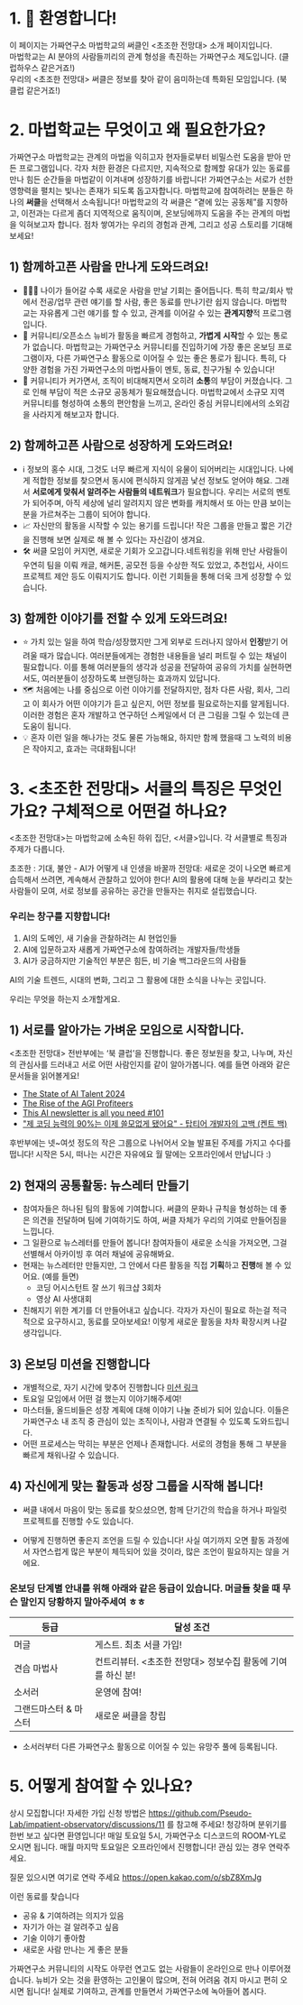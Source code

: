 # 1. 👋 환영합니다!

이 페이지는 가짜연구소 마법학교의 써클인 <초조한 전망대> 소개 페이지입니다.  
마법학교는 AI 분야의 사람들끼리의 관계 형성을 촉진하는 가짜연구소 제도입니다. (클럽하우스 같은거죠!)  
우리의 <초조한 전망대> 써클은 정보를 찾아 같이 음미하는데 특화된 모임입니다.  (북 클럽 같은거죠!) 

# 2. 마법학교는 무엇이고 왜 필요한가요?

가짜연구소 마법학교는 관계의 마법을 익히고자 현자들로부터 비밀스런 도움을 받아 만든 프로그램입니다. 각자 처한 환경은 다르지만, 지속적으로 함께할 유대가 있는 동료를 만나 힘든 순간들을 마법같이 이겨내며 성장하기를 바랍니다! 가짜연구소는 서로가 선한 영향력을 펼치는 빛나는 존재가 되도록 돕고자합니다. 
마법학교에 참여하려는 분들은 하나의 **써클**을 선택해서 소속됩니다! 마법학교의 각 써클은 “곁에 있는 공동체”를 지향하고, 이전과는 다르게 좀더 지역적으로 움직이며, 온보딩에까지 도움을 주는 관계의 마법을 익혀보고자 합니다. 
점차 쌓여가는 우리의 경험과 관계, 그리고 성공 스토리를 기대해보세요! 


## 1) 함께하고픈 사람을 만나게 도와드려요!
- 🧑‍🤝‍🧑 나이가 들어갈 수록 새로운 사람을 만날 기회는 줄어듭니다. 특히 학교/회사 밖에서 전공/업무 관련 얘기를 할 사람, 좋은 동료를 만나기란 쉽지 않습니다. 마법학교는 자유롭게 그런 얘기를 할 수 있고, 관계를 이어갈 수 있는 **관계지향**적 프로그램입니다.
- 🤗  커뮤니티/오픈소스 뉴비가 활동을 빠르게 경험하고, **가볍게** **시작**할 수 있는 통로가 없습니다. 마법학교는 가짜연구소 커뮤니티를 진입하기에 가장 좋은 온보딩 프로그램이자, 다른 가짜연구소 활동으로 이어질 수 있는 좋은 통로가 됩니다. 특히, 다양한 경험을 가진 가짜연구소의 마법사들이 멘토, 동료, 친구가될 수 있습니다!
- 💬  커뮤니티가 커가면서, 조직이 비대해지면서 오히려 **소통**의 부담이 커졌습니다. 그로 인해 부담이 적은 소규모 공동체가 필요해졌습니다. 마법학교에서 소규모 지역 커뮤니티를 형성하여 소통의 편안함을 느끼고, 온라인 중심 커뮤니티에서의 소외감을 사라지게 해보고자 합니다.

## 2) 함께하고픈 사람으로 성장하게 도와드려요!
- ℹ️ 정보의 홍수 시대,  그것도 너무 빠르게 지식이 유물이 되어버리는 시대입니다. 나에게 적합한 정보를 찾으면서 동시에 편식하지 않게끔 낯선 정보도 얻어야 해요. 그래서 **서로에게 맞춰서 알려주는 사람들의 네트워크**가 필요합니다. 우리는 서로의 멘토가 되어주며, 아직 세상에 널리 알려지지 않은 변화를 캐치해서 또 아는 만큼 보이는 분을 가르쳐주는 그룹이 되어야 합니다.  
- 📈 자신만의 활동을 시작할 수 있는 용기를 드립니다! 작은 그룹을 만들고 짧은 기간을 진행해 보면 실제로 해 볼 수 있다는 자신감이 생겨요. 
- 🛠️ 써클 모임이 커지면, 새로운 기회가 오고갑니다.네트워킹을 위해 만난 사람들이 우연히 팀을 이뤄 캐글, 해커톤, 공모전 등을 수상한 적도 있었고, 추천입사, 사이드프로젝트 제안 등도 이뤄지기도 합니다. 이런 기회들을 통해 더욱 크게 성장할 수 있습니다.

## 3) 함께한 이야기를 전할 수 있게 도와드려요!
- ⭐ 가치 있는 일을 하여 학습/성장했지만 그게 외부로 드러나지 않아서 **인정**받기 어려울 때가 많습니다. 여러분들에게는 경험한 내용들을 널리 퍼트릴 수 있는 채널이 필요합니다. 이를 통해 여러분들의 생각과 성공을 전달하여 공유의 가치를 실현하면서도, 여러분들이 성장하도록 브랜딩하는 효과까지 있답니다.
- 🗺️ 처음에는 나를 중심으로 이런 이야기를 전달하지만, 점차 다른 사람, 회사, 그리고 이 회사가 어떤 이야기가 듣고 싶은지, 어떤 정보를 필요로하는지를 알게됩니다. 이러한 경험은 혼자 개발하고 연구하던 스케일에서 더 큰 그림을 그릴 수 있는데 큰 도움이 됩니다.
- 💡 혼자 이런 일을 해나가는 것도 물론 가능해요, 하지만 함께 했을때 그 노력의 비용은 작아지고, 효과는 극대화됩니다!

# 3. <초조한 전망대> 서클의 특징은 무엇인가요?  구체적으로 어떤걸 하나요?

<초조한 전망대>는 마법학교에 소속된 하위 집단, <서클>입니다. 각 서클별로 특징과 주제가 다릅니다. 

초조한 : 기대, 불안 - AI가 어떻게 내 인생을 바꿀까 
전망대: 새로운 것이 나오면 빠르게 습득해서 쓰려면, 계속해서 관찰하고 있어야 한다! 
AI의 활용에 대해 눈을 부라리고 찾는 사람들이 모여, 서로 정보를 공유하는 공간을 만들자는 취지로 설립했습니다. 

### 우리는 창구를 지향합니다! 
1. AI의 도메인, 새 기술을 관찰하려는 AI 현업인들 
2. AI에 입문하고자 새롭게 가짜연구소에 참여하려는 개발자들/학생들 
3. AI가 궁금하지만 기술적인 부분은 힘든, 비 기술 백그라운드의 사람들 

AI의 기술 트렌드, 시대의 변화, 그리고 그 활용에 대한 소식을 나누는 곳입니다. 

우리는 무엇을 하는지 소개할게요. 

## 1) 서로를 알아가는 가벼운 모임으로 시작합니다.
<초조한 전망대> 전반부에는 ‘북 클럽’을 진행합니다. 좋은 정보원을 찾고, 나누며, 자신의 관심사를 드러내고 서로 어떤 사람인지를 같이 알아가봅니다.
예를 들면 아래와 같은 문서들을 읽어볼게요! 
- [The State of AI Talent 2024](https://www.thezeki.com/the-state-of-ai-talent-2024-free-digital-version)
- [The Rise of the AGI Profiteers](https://www.ai-supremacy.com/p/the-rise-of-the-agi-profiteers) 
- [This AI newsletter is all you need #101](https://newsletter.towardsai.net/p/this-ai-newsletter-is-all-you-need-ee7) 
- ["제 코딩 능력의 90%는 이제 쓸모없게 됐어요" - 탑티어 개발자의 고백 (켄트 백)](https://maily.so/devpill/posts/8fd0dcfa) 

후반부에는 넷~여섯 정도의 작은 그룹으로 나뉘어서 오늘 발표된 주제를 가지고 수다를 떱니다! 시작은 5시, 떠나는 시간은 자유에요 
월 말에는 오프라인에서 만납니다 :) 

## 2) 현재의 공통활동: 뉴스레터 만들기 

- 참여자들은 하나된 팀의 활동에 기여합니다. 써클의 문화나 규칙을 형성하는 데 좋은 의견을 전달하며 팀에 기여하기도 하여, 써클 자체가 우리의 기여로 만들어짐을 느낍니다.
- 그 일환으로 뉴스레터를 만들어 봅니다! 참여자들이 새로운 소식을 가져오면, 그걸 선별해서 아카이빙 후 여러 채널에 공유해봐요. 
- 현재는 뉴스레터만 만들지만, 그 안에서 다른 활동을 직접 **기획**하고 **진행**해 볼 수 있어요. (예를 들면)
    - 코딩 어시스턴트 잘 쓰기 워크샵 3회차
    - 영상 AI 사생대회
- 친해지기 위한 계기를 더 만들어내고 싶습니다. 각자가 자신이 필요로 하는걸 적극적으로 요구하시고, 동료를 모아보세요! 이렇게 새로운 활동을 차차 확장시켜 나갈 생각입니다. 

## 3) 온보딩 미션을 진행합니다 
- 개별적으로, 자기 시간에 맞추어 진행합니다 [미션 링크](https://github.com/Pseudo-Lab/impatient-observatory/discussions/11)
- 토요일 모임에서 어떤 걸 했는지 이야기해주세여! 
- 마스터들, 올드비들은 성장 계획에 대해 이야기 나눌 준비가 되어 있습니다. 이들은 가짜연구소 내 조직 중 관심이 있는 조직이나, 사람과 연결될 수 있도록 도와드립니다.
- 어떤 프로세스는 막히는 부분은 언제나 존재합니다. 서로의 경험을 통해 그 부분을 빠르게 채워나갈 수 있습니다.

## 4) 자신에게 맞는 활동과 성장 그룹을 시작해 봅니다! 
- 써클 내에서 마음이 맞는 동료를 찾으셨으면, 함께 단기간의 학습을 하거나 파일럿 프로젝트를 진행할 수도 있습니다.

- 어떻게 진행하면 좋은지 조언을 드릴 수 있습니다! 사실 여기까지 오면 활동 과정에서 자연스럽게 많은 부분이 체득되어 있을 것이라, 많은 조언이 필요하지는 않을 거에요.  

### 온보딩 단계별 안내를 위해 아래와 같은 등급이 있습니다. 머글들 찾을 때 무슨 말인지 당황하지 말아주세여 ㅎㅎ 

| 등급 | 달성 조건 |
|--------|--------|
| 머글 | 게스트. 최초 서클 가입! |
| 견습 마법사 | 컨트리뷰터. <초조한 전망대> 정보수집 활동에 기여를 하신 분!   |
| 소서러  |  운영에 참여!  | 
| 그랜드마스터 & 마스터 |  새로운 써클을 창립 | 

- 소서러부터 다른 가짜연구소 활동으로 이어질 수 있는 유망주 풀에 등록됩니다.

# 5. 어떻게 참여할 수 있나요?

상시 모집합니다! 자세한 가입 신청 방법은 https://github.com/Pseudo-Lab/impatient-observatory/discussions/11 를 참고해 주세요! 
청강하며 분위기를 한번 보고 싶다면 환영입니다! 매일 토요일 5시, 가짜연구소 디스코드의 ROOM-YL로 오시면 됩니다. 
매월 마지막 토요일은 오프라인에서 진행합니다! 관심 있는 경우 연락주세요. 

질문 있으시면 여기로 연락 주세요 https://open.kakao.com/o/sbZ8XmJg 

이런 동료를 찾습니다 

- 공유 & 기여하려는 의지가 있음 
- 자기가 아는 걸 알려주고 싶음 
- 기술 이야기 좋아함
- 새로운 사람 만나는 게 좋은 분들

가짜연구소 커뮤니티의 시작도 아무런 연고도 없는 사람들이 온라인으로 만나 이루어졌습니다. 뉴비가 오는 것을 환영하는 고인물이 많으며, 전혀 어려움 겪지 마시고 편히 오시면 됩니다! 실제로 기여하고, 관계를 만들면서 가짜연구소에 녹아들어 봅시다.
